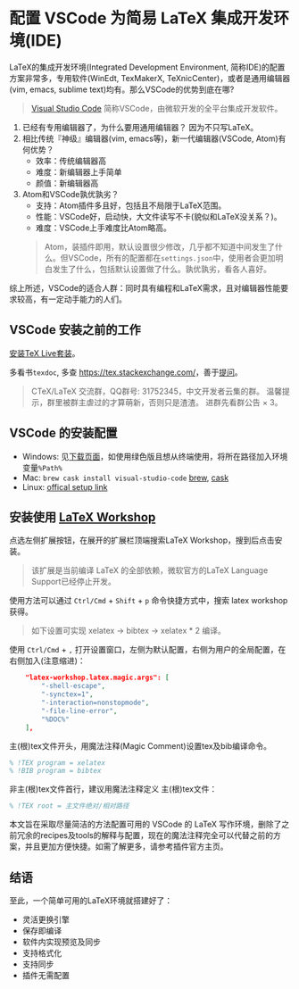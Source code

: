 # 配置 VSCode 为简易 LaTeX 集成开发环境(IDE)

LaTeX的集成开发环境(Integrated Development Environment, 简称IDE)的配置方案非常多，专用软件(WinEdt, TexMakerX, TeXnicCenter)，或者是通用编辑器(vim, emacs, sublime text)均有。那么VSCode的优势到底在哪?

> [Visual Studio Code](https://code.visualstudio.com/)
> 简称VSCode，由微软开发的全平台集成开发软件。

1. 已经有专用编辑器了，为什么要用通用编辑器？
    因为不只写LaTeX。
1. 相比传统『神级』编辑器(vim, emacs等)，新一代编辑器(VSCode, Atom)有何优势？
    - 效率：传统编辑器高
    - 难度：新编辑器上手简单
    - 颜值：新编辑器高
1. Atom和VSCode孰优孰劣？
    - 支持：Atom插件多且好，包括且不局限于LaTeX范围。
    - 性能：VSCode好，启动快，大文件读写不卡(貌似和LaTeX没关系？)。
    - 难度：VSCode上手难度比Atom略高。
    > Atom，装插件即用，默认设置很少修改，几乎都不知道中间发生了什么。但VSCode，所有的配置都在`settings.json`中，使用者会更加明白发生了什么，包括默认设置做了什么。孰优孰劣，看各人喜好。

综上所述，VSCode的适合人群：同时具有编程和LaTeX需求，且对编辑器性能要求较高，有一定动手能力的人们。

## VSCode 安装之前的工作

[安装TeX Live套装](https://liam0205.me/texlive/)。

多看书`texdoc`, 多查 <https://tex.stackexchange.com/>，善于[提问](https://github.com/ryanhanwu/How-To-Ask-Questions-The-Smart-Way/blob/master/README-zh_CN.md)。

> CTeX/LaTeX 交流群，QQ群号: 31752345，中文开发者云集的群。
> 温馨提示，群里被群主虐过的才算萌新，否则只是渣渣。
> 进群先看群公告 × 3。

## VSCode 的安装配置

- Windows: 见[下载页面](https://code.visualstudio.com/download)，如使用绿色版且想从终端使用，将所在路径加入环境变量`%Path%`
- Mac: `brew cask install visual-studio-code` [brew](https://brew.sh/), [cask](https://caskroom.github.io/)
- Linux: [offical setup link](https://code.visualstudio.com/docs/setup/linux)

## 安装使用 [LaTeX Workshop](https://github.com/James-Yu/LaTeX-Workshop)

点选左侧扩展按钮，在展开的扩展栏顶端搜索LaTeX Workshop，搜到后点击安装。
> 该扩展是当前编译 LaTeX 的全部依赖，微软官方的LaTeX Language Support已经停止开发。

使用方法可以通过 `Ctrl/Cmd` + `Shift` + `p` 命令快捷方式中，搜索 latex workshop 获得。

> 如下设置可实现 xelatex -> bibtex -> xelatex * 2 编译。

使用 `Ctrl/Cmd` + `,` 打开设置窗口，左侧为默认配置，右侧为用户的全局配置，在右侧加入(注意缩进)：

```json
    "latex-workshop.latex.magic.args": [
        "-shell-escape",
        "-synctex=1",
        "-interaction=nonstopmode",
        "-file-line-error",
        "%DOC%"
    ],
```

主(根)tex文件开头，用魔法注释(Magic Comment)设置tex及bib编译命令。

```tex
% !TEX program = xelatex
% !BIB program = bibtex
```

非主(根)tex文件首行，建议用魔法注释定义 主(根)tex文件：

```tex
% !TEX root = 主文件绝对/相对路径
```

本文旨在采取尽量简洁的方法配置可用的 VSCode 的 LaTeX 写作环境，删除了之前冗余的recipes及tools的解释与配置，现在的魔法注释完全可以代替之前的方案，并且更加方便快捷。如需了解更多，请参考插件官方主页。

## 结语

至此，一个简单可用的LaTeX环境就搭建好了：

- 灵活更换引擎
- 保存即编译
- 软件内实现预览及同步
- 支持格式化
- 支持同步
- 插件无需配置
